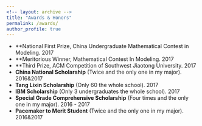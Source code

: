 ```yaml
---
<!-- layout: archive -->
title: "Awards & Honors"
permalink: /awards/
author_profile: true
---
```


* **National First Prize, China Undergraduate Mathematical Contest in Modeling. 2017
* **Meritorious Winner, Mathematical Contest In Modeling. 2017
* **Third Prize, ACM Competition of Southwest Jiaotong University. 2017
* **China National Scholarship** (Twice and the only one in my major). 2016&2017
* **Tang Lixin Scholarship** (Only 60 the whole school). 2017
* **IBM Scholarship** (Only 3 undergraduates the whole school). 2017
* **Special Grade Comprehensive Scholarship** (Four times and the only one in my major). 2016 - 2017
* **Pacemaker to Merit Student** (Twice and the only one in my major). 2016&2017